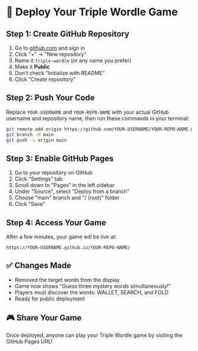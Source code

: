# 🚀 Deploy Your Triple Wordle Game

## Step 1: Create GitHub Repository
1. Go to [github.com](https://github.com) and sign in
2. Click "+" → "New repository" 
3. Name it `triple-wordle` (or any name you prefer)
4. Make it **Public**
5. Don't check "Initialize with README"
6. Click "Create repository"

## Step 2: Push Your Code
Replace `YOUR-USERNAME` and `YOUR-REPO-NAME` with your actual GitHub username and repository name, then run these commands in your terminal:

```bash
git remote add origin https://github.com/YOUR-USERNAME/YOUR-REPO-NAME.git
git branch -M main
git push -u origin main
```

## Step 3: Enable GitHub Pages
1. Go to your repository on GitHub
2. Click "Settings" tab
3. Scroll down to "Pages" in the left sidebar
4. Under "Source", select "Deploy from a branch"
5. Choose "main" branch and "/ (root)" folder
6. Click "Save"

## Step 4: Access Your Game
After a few minutes, your game will be live at:
```
https://YOUR-USERNAME.github.io/YOUR-REPO-NAME/
```

## ✅ Changes Made
- Removed the target words from the display
- Game now shows "Guess three mystery words simultaneously!"
- Players must discover the words: WALLET, SEARCH, and FOLD
- Ready for public deployment

## 🎮 Share Your Game
Once deployed, anyone can play your Triple Wordle game by visiting the GitHub Pages URL! 